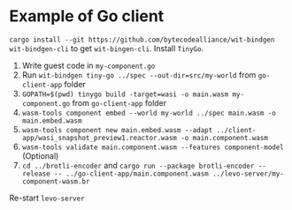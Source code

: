 # Example of Go client

`cargo install --git https://github.com/bytecodealliance/wit-bindgen wit-bindgen-cli` to get `wit-bingen-cli`.
Install `TinyGo`.

1. Write guest code in `my-component.go`
2. Run `wit-bindgen tiny-go ../spec --out-dir=src/my-world` from `go-client-app` folder
3. `GOPATH=$(pwd) tinygo build -target=wasi -o main.wasm my-component.go` from `go-client-app` folder
4. `wasm-tools component embed --world my-world ../spec main.wasm -o main.embed.wasm`
5. `wasm-tools component new main.embed.wasm --adapt ../client-app/wasi_snapshot_preview1.reactor.wasm -o main.component.wasm`
6. `wasm-tools validate main.component.wasm --features component-model` (Optional)
7. `cd ../brotli-encoder` and `cargo run --package brotli-encoder --release -- ../go-client-app/main.component.wasm ../levo-server/my-component-wasm.br`

Re-start `levo-server`
